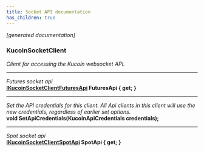 ```yaml
---
title: Socket API documentation
has_children: true
---
```

*[generated documentation]*  
### KucoinSocketClient  
*Client for accessing the Kucoin websocket API.*
  
***
*Futures socket api*  
**[IKucoinSocketClientFuturesApi](FuturesApi/IKucoinSocketClientFuturesApi.html) FuturesApi { get; }**  
***
*Set the API credentials for this client. All Api clients in this client will use the new credentials, regardless of earlier set options.*  
**void SetApiCredentials(KucoinApiCredentials credentials);**  
***
*Spot socket api*  
**[IKucoinSocketClientSpotApi](SpotApi/IKucoinSocketClientSpotApi.html) SpotApi { get; }**  
